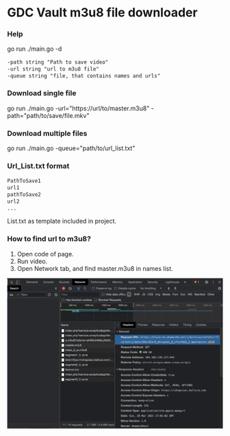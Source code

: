 # GDC Vault m3u8 file downloader

### Help
go run ./main.go -d

    -path string "Path to save video"
    -url string "url to m3u8 file"
    -queue string "file, that contains names and urls"   

### Download single file
go run ./main.go -url="https://url/to/master.m3u8" -path="path/to/save/file.mkv"

### Download multiple files
go run ./main.go -queue="path/to/url_list.txt"

### Url_List.txt format
    PathToSave1
    url1
    pathToSave2
    url2
    ...

List.txt as template included in project.

### How to find url to m3u8?
1. Open code of page.
2. Run video.
3. Open Network tab, and find master.m3u8 in names list.

![Alt text](/Screenshots/1.png "m3u8 location")
